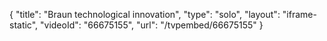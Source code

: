 {
    "title": "Braun technological innovation",
    "type": "solo",
    "layout": "iframe-static",
    "videoId": "66675155",
    "url": "\/tvpembed\/66675155"
}